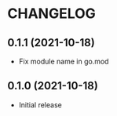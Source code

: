 # CHANGELOG

## 0.1.1 (2021-10-18)

* Fix module name in go.mod

## 0.1.0 (2021-10-18)

* Initial release
